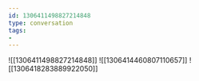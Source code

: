 ```yaml
---
id: 1306411498827214848
type: conversation
tags:
- 
---
```

![[1306411498827214848]]
![[1306414460807110657]]
![[1306418283889922050]]

